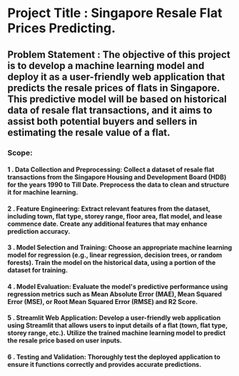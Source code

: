 # Project Title : Singapore  Resale Flat Prices Predicting. 

## Problem Statement : The objective of this project is to develop a machine learning model and deploy it as a user-friendly web application that predicts the resale prices of flats in Singapore. This predictive model will be based on historical data of resale flat transactions, and it aims to assist both potential buyers and sellers in estimating the resale value of a flat.

### Scope:
#### 1 . Data Collection and Preprocessing: Collect a dataset of resale flat transactions from the Singapore Housing and Development Board (HDB) for the years 1990 to Till Date. Preprocess the data to clean and structure it for machine learning.
#### 2 . Feature Engineering: Extract relevant features from the dataset, including town, flat type, storey range, floor area, flat model, and lease commence date. Create any additional features that may enhance prediction accuracy.
#### 3 . Model Selection and Training: Choose an appropriate machine learning model for regression (e.g., linear regression, decision trees, or random forests). Train the model on the historical data, using a portion of the dataset for training.
#### 4 . Model Evaluation: Evaluate the model's predictive performance using regression metrics such as Mean Absolute Error (MAE), Mean Squared Error (MSE), or Root Mean Squared Error (RMSE) and R2 Score.
#### 5 . Streamlit Web Application: Develop a user-friendly web application using Streamlit that allows users to input details of a flat (town, flat type, storey range, etc.). Utilize the trained machine learning model to predict the resale price based on user inputs.
#### 6 . Testing and Validation: Thoroughly test the deployed application to ensure it functions correctly and provides accurate predictions.
